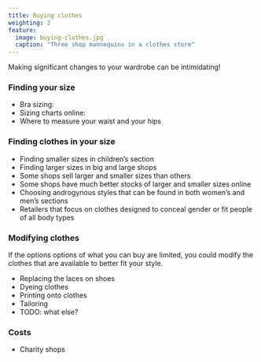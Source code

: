 ```yaml
---
title: Buying clothes
weighting: 2
feature:
  image: buying-clothes.jpg
  caption: "Three shop mannequins in a clothes store"
---
```


Making significant changes to your wardrobe can be intimidating!

### Finding your size

- Bra sizing:
- Sizing charts online:
- Where to measure your waist and your hips

### Finding clothes in your size

- Finding smaller sizes in children’s section
- Finding larger sizes in big and large shops
- Some shops sell larger and smaller sizes than others
- Some shops have much better stocks of larger and smaller sizes online
- Choosing androgynous styles that can be found in both women’s and men’s sections
- Retailers that focus on clothes designed to conceal gender or fit people of all body types

### Modifying clothes

If the options options of what you can buy are limited, you could modify the clothes that are available to better fit your style.

- Replacing the laces on shoes
- Dyeing clothes
- Printing onto clothes
- Tailoring
- TODO: what else?

### Costs

- Charity shops
